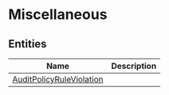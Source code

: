 
# Miscellaneous


## Entities

|Name|Description|
|---|---|
|[AuditPolicyRuleViolation](AuditPolicyRuleViolation.cdm.json)||
